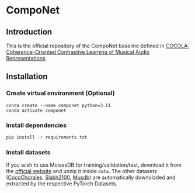 # CompoNet
## Introduction
This is the official repository of the CompoNet baseline defined in [COCOLA: Coherence-Oriented Contrastive Learning of Musical Audio Representations](https://arxiv.org/abs/2404.16969).

## Installation
### Create virtual environment (Optional)

```
conda create --name componet python=3.11
conda activate componet
```

### Install dependencies
```bash
pip install -r requirements.txt
```

### Install datasets
If you wish to use MoisesDB for training/validation/test, download it from the [official website](https://music.ai/research/) and unzip it inside `data`.
The other datasets ([CocoChorales](https://magenta.tensorflow.org/datasets/cocochorales), [Slakh2100](http://www.slakh.com), [Musdb](https://sigsep.github.io/datasets/musdb.html)) are automatically downoladed and extracted by the respective PyTorch Datasets.
